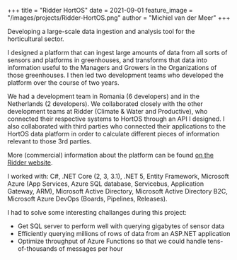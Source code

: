 +++
title = "Ridder HortOS"
date = 2021-09-01
feature_image = "/images/projects/Ridder-HortOS.png"
author = "Michiel van der Meer"
+++

Developing a large-scale data ingestion and analysis tool for the horticultural sector.

I designed a platform that can ingest large amounts of data from all sorts of sensors and platforms in greenhouses, and transforms that data into information useful to the Managers and Growers in the Organizations of those greenhouses. I then led two development teams who developed the platform over the course of two years.

We had a development team in Romania (6 developers) and in the Netherlands (2 developers). We collaborated closely with the other development teams at Ridder (Climate & Water and Productive), who connected their respective systems to HortOS through an API I designed. I also collaborated with third parties who connected their applications to the HortOS data platform in order to calculate different pieces of information relevant to those 3rd parties.

More (commercial) information about the platform can be found [on the Ridder website](https://ridder.com/hortos/).

I worked with: C#, .NET Core (2, 3, 3.1), .NET 5, Entity Framework, Microsoft Azure (App Services, Azure SQL database, Servicebus, Application Gateway, ARM), Microsoft Active Directory, Microsoft Active Directory B2C, Microsoft Azure DevOps (Boards, Pipelines, Releases).

I had to solve some interesting challanges during this project:

-  Get SQL server to perform well with querying gigabytes of sensor data
-  Efficiently querying millions of rows of data from an ASP.NET application
-  Optimize throughput of Azure Functions so that we could handle tens-of-thousands of messages per hour
